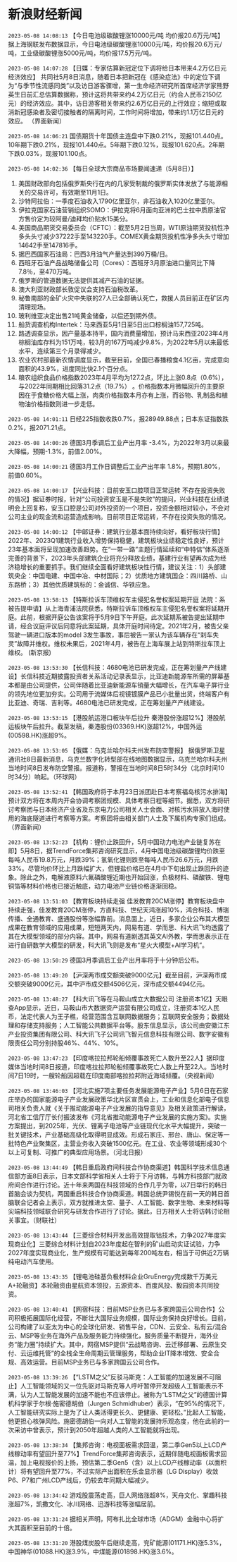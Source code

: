 # 新浪财经新闻
`2023-05-08 14:08:13` 【今日电池级碳酸锂涨10000元/吨 均价报20.6万元/吨】据上海钢联发布数据显示，今日电池级碳酸锂涨10000元/吨，均价报20.6万元/吨，工业级碳酸锂涨5000元/吨，均价报17.5万元/吨。

`2023-05-08 14:07:28` 【日媒：专家估算新冠定位下调将给日本带来4.2万亿日元经济效应】 共同社5月8日消息，随着日本把新冠在《感染症法》中的定位下调为“与季节性流感同类”以及访日游客骤增，第一生命经济研究所首席经济学家熊野英生日前汇总估算数据称，预计这将共带来约4.2万亿日元（约合人民币2150亿元）的经济效应。其中，访日游客相关带来约2.6万亿日元的上行效应；缩短或取消新冠感染者及密切接触者的隔离时间，工作时间将增加，带来约1.1万亿日元的效应。  （界面新闻）

`2023-05-08 14:06:21` 国债期货十年国债主连盘中下跌0.21%，现报101.440点。10年期下跌0.21%，现报101.440点。5年期下跌0.12%，现报101.620点。2年期下跌0.03%，现报101.100点。

`2023-05-08 14:02:36` 【每日全球大宗商品市场要闻速递（5月8日）】
1. 美国财政部向包括俄罗斯央行在内的几家受制裁的俄罗斯实体发放了与能源相关的交易许可，有效期至11月1日。 
2. 沙特阿拉伯：一季度石油收入1790亿里亚尔，非石油收入1020亿里亚尔。
3. 伊拉克国家石油营销组织SOMO：伊拉克将6月面向亚洲的巴士拉中质原油官方售价定为较阿曼/迪拜均价贴水15美分。
4. 美国商品期货交易委员会（CFTC）：截至5月2日当周，WTI原油期货投机性净多头头寸减少37222手至143220手。COMEX黄金期货投机性净多头头寸增加14642手至147816手。
5. 据巴西国家石油局：巴西3月油气产量达到399万桶/日。
6. 西班牙石油产品战略储备公司（Cores）：西班牙3月原油进口量同比下降7.8％，至470万吨。
7. 俄罗斯的管道数据无法提供其减产石油的证据。
8. 澳大利亚财政部长敦促议会支持石油税改革。
9. 秘鲁南部的金矿火灾中失联的27人已全部确认死亡，救援人员目前正在矿区内清理现场。
10. 玻利维亚决定出售21吨黄金储备，以偿还到期外债。
11. 船货调查机构Intertek：马来西亚5月1日至5日出口棕榈油157,725吨。
12. 路透调查显示，因产量基本持平，国内消费量增加，预计马来西亚2023年4月棕榈油库存料为151万吨，较3月的167万吨减少9.8%，为2022年5月以来最低水平，连续第三个月录得减少。
13. 农业农村部最新农情调度显示，截至目前，全国已春播粮食4.1亿亩，完成意向面积的43.9%，进度同比快2.1个百分点。
14. 粮农组织食品价格指数2023年4月平均为127.2点，环比上涨0.8点（0.6%），与2022年同期相比回落31.2点（19.7%） 。价格指数本月微幅回升的主要原因在于食糖价格大幅上涨，肉类价格指数本月亦有上涨，而谷物、乳制品和植物油价格指数则进一步走低。

`2023-05-08 14:01:11` 日经225指数收跌0.7%，报28949.88点；日本东证指数跌0.2%，报2071.21点。

`2023-05-08 14:00:26` 德国3月季调后工业产出月率 -3.4%，为2022年3月以来最大降幅，预期-1.3%，前值2.00%。

`2023-05-08 14:00:21` 德国3月工作日调整后工业产出年率 1.8%，预期1.80%，前值0.60%。

`2023-05-08 14:00:17` 【兴业科技：目前安玉口腔项目正常运转 不存在投资失败的情况】据证券时报，针对“公司投资安玉是不是失败”的提问，兴业科技在业绩说明会上回复称，安玉口腔是公司对外投资的一个项目，投资金额相对较小，不会对公司主业的现金流和运营造成影响。目前项目正常运转，不存在投资失败的情况。

`2023-05-08 14:00:12` 【中邮证券：建筑行业基本面持续向好，看好板块行情】2022年、2023Q1建筑行业收入增势保持稳健，建筑板块业绩稳定性良好，预计23年基本面将呈现加速改善趋势。在“一带一路”主题行情延续和“中特估”体系逐渐完善的背景下，2023年头部建筑企业将充分释放业绩，基建行业有望再次成为经济稳增长的重要抓手。我们继续全面看好建筑板块性行情，建议关注：1）头部建筑央企：中国电建、中国中冶、中材国际；2）优质地方建筑国企：四川路桥、山东路桥；3）其他优质建筑标的：金诚信、华铁应急。

`2023-05-08 13:58:13` 【特斯拉诉车顶维权车主侵犯名誉权案延期开庭 法院：系被告提申请】从上海青浦法院获悉，特斯拉诉车顶维权车主侵犯名誉权案将延期开庭。此前，根据开庭公告该案将于5月9日下午开庭。此次延期系被告提出延期申请，经合议庭评议后同意将此案延期，具体开庭时间待定。2021年2月，被告父亲驾驶一辆进口版本的model 3发生事故，事后被告一家认为该车辆存在“刹车失灵”故障并维权。维权未果后，2021年4月，被告在上海车展上站到特斯拉车顶上维权。 (新京报)

`2023-05-08 13:53:30` 【长信科技：4680电池已研发完成，正在筹划量产产线建设】长信科技近期披露投资者关系活动记录表显示，比亚迪新能源车所需的屏幕基本都是由公司提供，公司伴随着比亚迪新能源车销量大幅增长，在汽车电子屏行业的领先地位更加夯实。公司用于流媒体后视镜镀膜产品已小批量出货，终端客户有比亚迪、奇瑞、吉利等。4680电池已研发完成，正在筹划量产产线建设。

`2023-05-08 13:53:15` 【港股航运港口板块午后拉升 秦港股份涨超12%】港股航运板块午后拉升。截至发稿，秦港股份(03369.HK)涨超12%，中国外运(00598.HK)涨超9%。

`2023-05-08 13:53:05` 【俄媒：乌克兰哈尔科夫州发布防空警报】 据俄罗斯卫星通讯社8日最新消息，乌克兰数字化转型部在线地图数据显示，乌克兰哈尔科夫州当地时间8日发布防空警报。报道称，警报在当地时间8日5时34分（北京时间10时34分）响起。（环球网）

`2023-05-08 13:52:41` 【韩国政府将于本月23日派团赴日本考察福岛核污水排海】预计双方将在本周内开会协调考察团规模、具体考察日程等细节。据悉，双方将研讨考察团与日本经济产业省及东京电力公司相关人士会面、对核污水排放入海时使用的海底隧道进行考察等方案。考察团将由相关部门人士及下属机构专家们组成。（界面新闻）

`2023-05-08 13:52:23` 【机构：锂价止跌回升，5月中国动力电池产业链复苏在即】5月8日，据TrendForce集邦咨询研究显示，4月中国电池级碳酸锂均价跌至每吨人民币19.8万元，月跌39%；氢氧化锂则跌至每吨人民币26.6万元，月跌33%。尽管均价环比上月跌幅扩大，但锂盐价格已在4月中下旬出现止跌回升的迹象。除此之外，电解液原料六氟磷酸锂近期也开始回涨，负极材料、磷酸铁、锂电铜箔等材料价格也已接近触底，动力电池产业链价格逐渐回稳。

`2023-05-08 13:51:03` 【教育板块持续走强 佳发教育20CM涨停】教育板块盘中持续走强，佳发教育20CM涨停，方直科技、世纪天鸿涨超10%，鸿合科技、博瑞传播、全通教育、盛通股份等涨幅靠前。消息面上，近日，多家企业公布其大模型成果在教育领域的应用成果，短短两天内，网易有道、学而思、科大讯飞均透露了其在大模型领域的部分内容。其中，网易有道剧透其英文AI外教，学而思表示正在进行自研数学大模型的研发，科大讯飞则是发布“星火大模型+AI学习机”。

`2023-05-08 13:50:29` 德国3月季调后工业产出月率将于十分钟后公布。

`2023-05-08 13:49:20` 【沪深两市成交额突破9000亿元】截至目前，沪深两市成交额突破9000亿元，其中沪市成交额4506亿元，深市成交额4494亿元。

`2023-05-08 13:48:27` 【科大讯飞等在马鞍山成立大数据公司 注册资本1亿】天眼查App显示，近日，马鞍山市大数据资产运营有限公司成立，注册资本1亿人民币，法定代表人为王子樵，经营范围含互联网数据服务；互联网安全服务；数据处理和存储支持服务；人工智能公共数据平台等。股东信息显示，该公司由安徽江东产业投资集团有限公司、科大讯飞子公司讯飞智元信息科技有限公司、数字安徽有限责任公司分别持股46%、44%、10%。

`2023-05-08 13:47:23` 【印度喀拉拉邦轮船倾覆事故死亡人数升至22人】据印度媒体当地时间8日报道，印度喀拉拉邦轮船倾覆事故死亡人数上升至22人。当地时间7日19时，一艘轮船因超载在印度南部喀拉拉邦附近海域倾覆。（央视新闻）

`2023-05-08 13:46:03` 【河北实施7项主要任务发展能源电子产业】5月6日在石家庄举办的国家能源电子产业发展政策华北片区宣贯会上，工业和信息化部电子信息司相关负责人就《关于推动能源电子产业发展的指导意见》及相关政策进行解读，河北省工信厅厅长付振波发布《河北省推动能源电子产业发展的实施方案》。实施方案提出，到2025年，光伏、锂离子电池等产业链现代化水平大幅提升，突破一批关键技术，产业基础高级化取得明显成效。形成石家庄、邢台、唐山、保定等一批特色产业聚集区，主营业务收入突破1500亿元。在工业、农业等领域形成30个以上可复制、可推广的典型应用场景。（河北日报）

`2023-05-08 13:44:49` 【韩日重启政府间科技合作协商渠道】韩国科学技术信息通信部方面8日表示，日本文部科学省相关人士将于下月访韩，与韩方科技部门就政府间合作进行讨论。近十年来两国在科技领域的合作几乎为零，以7日举行的韩日首脑会谈为契机，两国重启科技合作协商渠道。韩国总统尹锡悦在前一天的韩日首脑联合记者会上表示，双方就推进太空、量子、人工智能、数字生物、未来材料等尖端科技领域联合研究与研发合作进行了讨论。据此，日方相关人士将访韩讨论相关事宜。（财联社）

`2023-05-08 13:43:44` 【三菱综合材料开发出高效提取钴技术，力争2027年度实现商业化】三菱综合材料计划自2023年度起在智利的矿山启动实证试验，力争2027年度实现商业化，生产规模有可能达到每年200吨左右，相当于可供近2万辆纯电动汽车使用。

`2023-05-08 13:43:35` 【锂电池硅基负极材料企业GruEnergy完成数千万美元A+轮融资】本轮融资由星航资本领投，五源资本、百度风投、毅园资本共同投资。

`2023-05-08 13:40:41` 【网宿科技：目前MSP业务已与多家跨国云公司合作】公司积极拓展国际化经营，不断壮大国际业务规模，国际业务保持良好增长。目前，公司构建了以亚太为中心的全球化研发、销售平台，CDN、云安全、私有云/混合云、MSP等业务在海外产品及服务能力持续强化，服务质量不断提升，海外业务“能力圈”持续扩大。其中，网宿MSP提供“云战略咨询、云迁移部署、云原生交付、云运维托管”的全栈全生命周期云管理服务，帮助企业IT降本增效、安全合规、高效运营。目前MSP业务已与多家跨国云公司合作。

`2023-05-08 13:39:26` 【“LSTM之父”反驳马斯克：人工智能的加速发展不可阻止】人工智能领域的又一位先驱对马斯克等人呼吁暂停开发超级人工智能表示不满，认为人工智能发展的加速不能也不应该停止。被称为“LSTM之父”的德国计算机科学家于尔根·施密德胡伯（Jurgen Schmidhuber）表示，“在95%的情况下，人工智能研究实际上是为了让人类活得更长久、更健康、更轻松。”比起人工智能，他更担心核弹风险。施密德胡伯一向对人工智能的发展持乐观态度，他在此前的一次采访中曾表示，预计到2050年超越人类的人工智能就将出现。

`2023-05-08 13:38:34` 【集邦咨询：电视面板需求回温，第二季Gen5以上LCD产线稼动率有望回升至77%】TrendForce集邦咨询表示，近期伴随电视面板需求回温，加上电视报价的上扬，预估第二季Gen5（含）以上LCD产线稼动率（以面积计）将有望回升至77%，不过实际产出面积在乐金显示器（LG Display）收敛P6、P7和广州LCD产线后，仍较去年同期大幅减少。

`2023-05-08 13:34:42` 游戏股震荡走高，巨人网络涨超8%，天舟文化、掌趣科技涨超7%，凯撒文化、冰川网络、迅游科技等涨幅居前。

`2023-05-08 13:31:24` 据相关声明，阿布扎比全球市场（ADGM）金融中心将扩大其面积至目前的十倍。

`2023-05-08 13:31:20` 港股煤炭股午后继续走高，兖矿能源(01171.HK)涨5.3%，中国神华(01088.HK)涨3.9%，中煤能源(01898.HK)涨3.6%。

